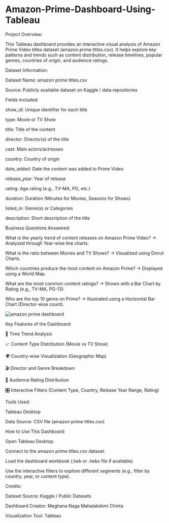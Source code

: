 # Amazon-Prime-Dashboard-Using-Tableau

Project Overview:

This Tableau dashboard provides an interactive visual analysis of Amazon Prime Video titles dataset (amazon prime titles.csv).
It helps explore key patterns and trends such as content distribution, release timelines, popular genres, countries of origin, and audience ratings.

Dataset Information:

Dataset Name: amazon prime titles.csv

Source: Publicly available dataset on Kaggle / data repositories

Fields Included:

show_id: Unique identifier for each title

type: Movie or TV Show

title: Title of the content

director: Director(s) of the title

cast: Main actors/actresses

country: Country of origin

date_added: Date the content was added to Prime Video

release_year: Year of release

rating: Age rating (e.g., TV-MA, PG, etc.)

duration: Duration (Minutes for Movies, Seasons for Shows)

listed_in: Genre(s) or Categories

description: Short description of the title

Business Questions Answered:

What is the yearly trend of content releases on Amazon Prime Video?
→ Analyzed through Year-wise line charts.

What is the ratio between Movies and TV Shows?
→ Visualized using  Donut Charts.

Which countries produce the most content on Amazon Prime?
→ Displayed using a World Map.

What are the most common content ratings?
→ Shown with a Bar Chart by Rating (e.g., TV-MA, PG-13).

Who are the top 10 genre on Prime?
→ Illustrated using a Horizontal Bar Chart (Director-wise count).


![amazon prime dashboard](https://github.com/user-attachments/assets/6b750113-73fd-4fd5-b735-1392fec88818)


 Key Features of the Dashboard:
 
📅 Time Trend Analysis

📈 Content Type Distribution (Movie vs TV Show)

🌍 Country-wise Visualization (Geographic Map)

🎬 Director and Genre Breakdown

🔞 Audience Rating Distribution

🎛️ Interactive Filters (Content Type, Country, Release Year Range, Rating)

Tools Used:

Tableau Desktop

Data Source: CSV file (amazon prime titles.csv)

How to Use This Dashboard:

Open Tableau Desktop.

Connect to the amazon prime titles.csv dataset.

Load the dashboard workbook (.twb or .twbx file if available).

Use the interactive filters to explore different segments (e.g., filter by country, year, or content type).

Credits:

Dataset Source: Kaggle / Public Datasets

Dashboard Creator: Meghana Naga Mahalakshmi Chinta

Visualization Tool: Tableau








